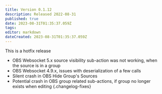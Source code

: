 ```yaml
---
title: Version 0.1.12
description: Released 2022-08-31
published: true
date: 2023-08-31T01:35:37.059Z
tags: 
editor: markdown
dateCreated: 2023-08-31T01:35:37.059Z
---
```



This is a hotfix release

* OBS Websocket 5.x source visibility sub-action was not working, when the source is in a group
* OBS Websocket 4.9.x, issues with deserialization of a few calls
* Silent crash in OBS Hide Group's Sources
* Potential crash in OBS group related sub-actions, if group no longer exists when editing
{.changelog-fixes}
